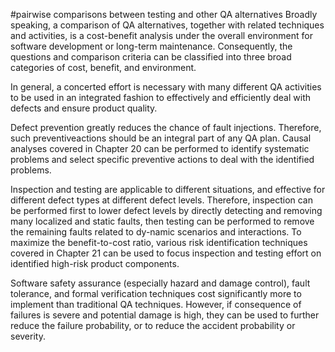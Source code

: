 #pairwise comparisons between testing and other QA alternatives
Broadly speaking, a comparison of QA alternatives, together with related techniques and activities, is a cost-benefit analysis under the overall environment for software development or long-term maintenance. Consequently, the questions and comparison criteria can be classified into three broad categories of cost, benefit, and environment.

In general, a concerted effort is necessary with many different QA activities to be used in an integrated fashion to effectively and efficiently deal with defects and ensure product quality.

Defect prevention greatly reduces the chance of fault injections. Therefore, such preventiveactions should be an integral part of any QA plan. Causal analyses covered in Chapter 20 can be performed to identify systematic problems and select specific preventive actions to deal with the identified problems.

Inspection and testing are applicable to different situations, and effective for different defect types at different defect levels. Therefore, inspection can be performed first to lower defect levels by directly detecting and removing many localized and static faults, then testing can be performed to remove the remaining faults related to dy-namic scenarios and interactions. To maximize the benefit-to-cost ratio, various risk identification techniques covered in Chapter 21 can be used to focus inspection and testing effort on identified high-risk product components.

Software safety assurance (especially hazard and damage control), fault tolerance, and formal verification techniques cost significantly more to implement than traditional QA techniques. However, if consequence of failures is severe and potential damage is high, they can be used to further reduce the failure probability, or to reduce the accident probability or severity.




